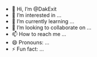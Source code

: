 - 👋 Hi, I’m @DakExit
- 👀 I’m interested in ...
- 🌱 I’m currently learning ...
- 💞️ I’m looking to collaborate on ...
- 📫 How to reach me ...
- 😄 Pronouns: ...
- ⚡ Fun fact: ...

<!---
DakExit/DakExit is a ✨ special ✨ repository because its `README.md` (this file) appears on your GitHub profile.
You can click the Preview link to take a look at your changes.
--->
